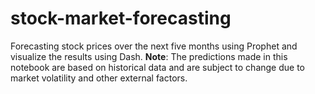 # stock-market-forecasting
Forecasting stock prices over the next five months using Prophet and visualize the results using Dash.  **Note**: The predictions made in this notebook are based on historical data and are subject to change due to market volatility and other external factors.
